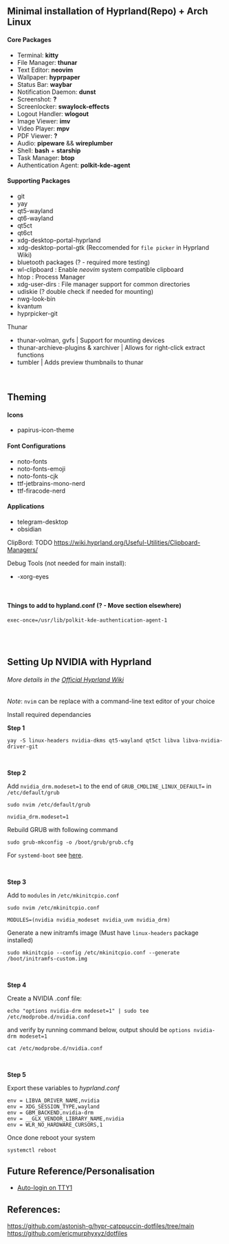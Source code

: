 ## Minimal installation of Hyprland(Repo) + Arch Linux
#### Core Packages
- Terminal: **kitty**
- File Manager: **thunar**
- Text Editor: **neovim**
- Wallpaper: **hyprpaper**
- Status Bar: **waybar**
- Notification Daemon: **dunst**
- Screenshot: **?**
- Screenlocker: **swaylock-effects**
- Logout Handler: **wlogout**
- Image Viewer: **imv**
- Video Player: **mpv**
- PDF Viewer: **?**
- Audio: **pipeware** && **wireplumber**
- Shell: **bash** + **starship**
- Task Manager: **btop**
- Authentication Agent: **polkit-kde-agent**

#### Supporting Packages
- git
- yay
- qt5-wayland
- qt6-wayland
- qt5ct
- qt6ct 
- xdg-desktop-portal-hyprland
- xdg-desktop-portal-gtk (Reccomended for `file picker` in Hyprland Wiki)
- bluetooth packages (? - required more testing)
- wl-clipboard : Enable *neovim* system compatible clipboard
- htop : Process Manager
- xdg-user-dirs : File manager support for common directories
- udiskie (? double check if needed for mounting)
- nwg-look-bin
- kvantum
- hyprpicker-git



Thunar
- thunar-volman, gvfs | Support for mounting devices
- thunar-archieve-plugins & xarchiver | Allows for right-click extract functions
- tumbler | Adds preview thumbnails to thunar
<br/>

## Theming

#### Icons
- papirus-icon-theme

#### Font Configurations
- noto-fonts
- noto-fonts-emoji
- noto-fonts-cjk
- ttf-jetbrains-mono-nerd
- ttf-firacode-nerd

#### Applications
- telegram-desktop
- obsidian

ClipBord:
TODO https://wiki.hyprland.org/Useful-Utilities/Clipboard-Managers/

Debug Tools (not needed for main install):
- -xorg-eyes 


<br/>

#### Things to add to hypland.conf (? - Move section elsewhere)
```
exec-once=/usr/lib/polkit-kde-authentication-agent-1
```


<br/><br/>

## Setting Up NVIDIA with Hyprland
###### More details in the [Official Hyprland Wiki](https://wiki.hyprland.org/Nvidia/)
*Note*: `nvim` can be replace with a command-line text editor of your choice

Install required dependancies

**Step 1**

```
yay -S linux-headers nvidia-dkms qt5-wayland qt5ct libva libva-nvidia-driver-git
```
<br/>

**Step 2**

Add `nvidia_drm.modeset=1` to the end of `GRUB_CMDLINE_LINUX_DEFAULT=` in `/etc/default/grub`

```
sudo nvim /etc/default/grub
```
```
nvidia_drm.modeset=1
```

Rebuild GRUB with following command
```
sudo grub-mkconfig -o /boot/grub/grub.cfg
```
For `systemd-boot` see [here](http://wiki.hyprland.org/Nvidia/#how-to-get-hyprland-to-possibly-work-on-nvidia).

<br/>

**Step 3**

Add to `modules` in `/etc/mkinitcpio.conf`

```
sudo nvim /etc/mkinitcpio.conf
```
```
MODULES=(nvidia nvidia_modeset nvidia_uvm nvidia_drm)
```

Generate a new initramfs image (Must have `linux-headers` package installed)

```
sudo mkinitcpio --config /etc/mkinitcpio.conf --generate /boot/initramfs-custom.img
```
<br/>

**Step 4**

Create a NVIDIA .conf file:
```
echo "options nvidia-drm modeset=1" | sudo tee /etc/modprobe.d/nvidia.conf
```

and verify by running command below, output should be `options nvidia-drm modeset=1`
```
cat /etc/modprobe.d/nvidia.conf
```
<br/>

**Step 5**

Export these variables to *hyprland.conf*

```
env = LIBVA_DRIVER_NAME,nvidia
env = XDG_SESSION_TYPE,wayland
env = GBM_BACKEND,nvidia-drm
env = __GLX_VENDOR_LIBRARY_NAME,nvidia
env = WLR_NO_HARDWARE_CURSORS,1
```


Once done reboot your system
```
systemctl reboot
```

## Future Reference/Personalisation
- [Auto-login on TTY1](https://wiki.archlinux.org/title/Getty#Automatic_login_to_virtual_console)



[comment]: <> (This is a comment, it will not be included)
[comment]: <> (in  the output file unless you use it in)
[comment]: <> (a reference style link.)
<!-- your comment -->
[//]: <> (This is also a comment.)
[//]: # (This may be the most platform independent comment)
## References:
https://github.com/astonish-g/hypr-catppuccin-dotfiles/tree/main
https://github.com/ericmurphyxyz/dotfiles
